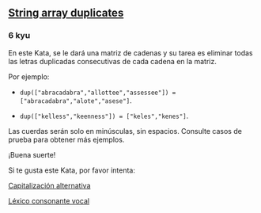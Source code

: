 <h2><a href=https://www.codewars.com/kata/59f08f89a5e129c543000069/train/javascript target="_blank">String  array duplicates</a></h2><h3>6 kyu</h3><p><font style="vertical-align: inherit;"><font style="vertical-align: inherit;">En este Kata, se le dará una matriz de cadenas y su tarea es eliminar todas las letras duplicadas consecutivas de cada cadena en la matriz.</font></font></p><p><font style="vertical-align: inherit;"><font style="vertical-align: inherit;">Por ejemplo: </font></font></p><ul><li><p><code>dup(["abracadabra","allottee","assessee"]) = ["abracadabra","alote","asese"]</code><font style="vertical-align: inherit;"><font style="vertical-align: inherit;">. </font></font></p></li><li><p><code>dup(["kelless","keenness"]) = ["keles","kenes"]</code><font style="vertical-align: inherit;"><font style="vertical-align: inherit;">.</font></font></p></li></ul><p><font style="vertical-align: inherit;"><font style="vertical-align: inherit;">Las cuerdas serán solo en minúsculas, sin espacios. Consulte casos de prueba para obtener más ejemplos.</font></font></p><p><font style="vertical-align: inherit;"><font style="vertical-align: inherit;">¡Buena suerte!</font></font></p><p><font style="vertical-align: inherit;"><font style="vertical-align: inherit;">Si te gusta este Kata, por favor intenta:</font></font></p><p><a href="https://www.codewars.com/kata/59cfc000aeb2844d16000075" data-turbolinks="false" target="_blank"><font style="vertical-align: inherit;"><font style="vertical-align: inherit;">Capitalización alternativa</font></font></a></p><p><a href="https://www.codewars.com/kata/59cf8bed1a68b75ffb000026" data-turbolinks="false" target="_blank"><font style="vertical-align: inherit;"><font style="vertical-align: inherit;">Léxico consonante vocal</font></font></a></p>